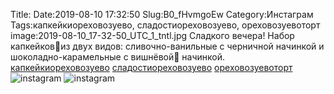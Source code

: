 Title:
Date:2019-08-10 17:32:50
Slug:B0_fHvmgoEw
Category:Инстаграм
Tags:капкейкиореховозуево, сладостиореховозуево, ореховозуевоторт
image:2019-08-10_17-32-50_UTC_1_tntl.jpg
Сладкого вечера! 
Набор капкейков🧁из двух видов: сливочно-ванильные с черничной начинкой и шоколадно-карамельные с вишнёвой🍒 начинкой.
[капкейкиореховозуево]({tag}капкейкиореховозуево) [сладостиореховозуево]({tag}сладостиореховозуево) [ореховозуевоторт]({tag}ореховозуевоторт)
![instagram]({attach}images/2019-08-10_17-32-50_UTC_1.jpg)
![instagram]({attach}images/2019-08-10_17-32-50_UTC_2.jpg)
